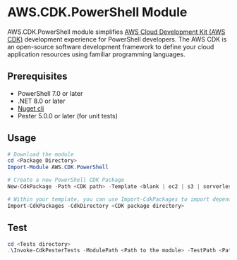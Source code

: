 # AWS.CDK.PowerShell Module

AWS.CDK.PowerShell module simplifies [AWS Cloud Development Kit (AWS CDK)](https://aws.amazon.com/cdk/) development experience for PowerShell developers. The AWS CDK is an open-source software development framework to define your cloud application resources using familiar programming languages.

## Prerequisites

- PowerShell 7.0 or later
- .NET 8.0 or later
- [Nuget cli](https://learn.microsoft.com/en-us/nuget/reference/nuget-exe-cli-reference)
- Pester 5.0.0 or later (for unit tests)

## Usage

```powershell
# Download the module
cd <Package Directory>
Import-Module AWS.CDK.PowerShell

# Create a new PowerShell CDK Package
New-CdkPackage -Path <CDK path> -Template <blank | ec2 | s3 | serverless>

# Within your template, you can use Import-CdkPackages to import dependencies
Import-CdkPackages -CdkDirectory <CDK package directory>
```

## Test

```powershell
cd <Tests directory>
.\Invoke-CdkPesterTests -ModulePath <Path to the module> -TestPath <Path to the Tests directory>
```
